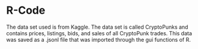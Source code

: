 # R-Code 
The data set used is from Kaggle.
The data set is called CryptoPunks and contains prices, listings, bids, and sales of all CryptoPunk trades.
This data was saved as a .jsonl file that was imported through the gui functions of R.
